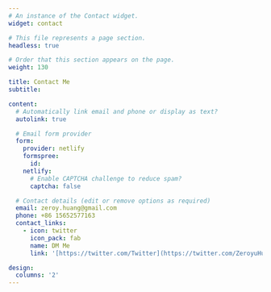```yaml
---
# An instance of the Contact widget.
widget: contact

# This file represents a page section.
headless: true

# Order that this section appears on the page.
weight: 130

title: Contact Me
subtitle:

content:
  # Automatically link email and phone or display as text?
  autolink: true

  # Email form provider
  form:
    provider: netlify
    formspree:
      id:
    netlify:
      # Enable CAPTCHA challenge to reduce spam?
      captcha: false

  # Contact details (edit or remove options as required)
  email: zeroy.huang@gmail.com
  phone: +86 15652577163
  contact_links:
    - icon: twitter
      icon_pack: fab
      name: DM Me
      link: '[https://twitter.com/Twitter](https://twitter.com/ZeroyuHuang)'

design:
  columns: '2'
---
```

